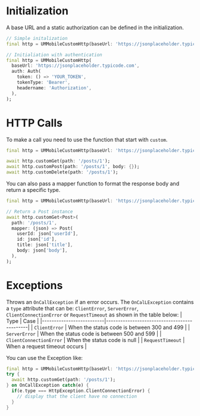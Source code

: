 # Initialization
A base URL and a static authorization can be defined in the initialization.
```dart
// Simple initalization
final http = UMMobileCustomHttp(baseUrl: 'https://jsonplaceholder.typicode.com');

// Initialiation with authentication
final http = UMMobileCustomHttp(
  baseUrl: 'https://jsonplaceholder.typicode.com',
  auth: Auth(
    token: () => 'YOUR_TOKEN',
    tokenType: 'Bearer',
    headername: 'Authorization',
  ),
);
```

# HTTP Calls
To make a call you need to use the function that start with `custom`.
```dart
final http = UMMobileCustomHttp(baseUrl: 'https://jsonplaceholder.typicode.com');\

await http.customGet(path: '/posts/1');
await http.customPost(path: '/posts/1', body: {});
await http.customDelete(path: '/posts/1');
```

You can also pass a mapper function to format the response body and return a specific type.
```dart
final http = UMMobileCustomHttp(baseUrl: 'https://jsonplaceholder.typicode.com');

// Return a Post instance
await http.customGet<Post>(
  path: '/posts/1',
  mapper: (json) => Post(
    userId: json['userId'],
    id: json['id'],
    title: json['title'],
    body: json['body'],
  ),
);
```

# Exceptions
Throws an `OnCallException` if an error occurs. The `OnCalLException` contains a `type` attribute that can be: `ClientError`, `ServerError`, `ClientConnectionError` or `RequestTimeout` as shown in the table below:
| Type                     | Case                                        |
|--------------------------|---------------------------------------------|
| `ClientError`            | When the status code is between 300 and 499 |
| `ServerError`            | When the status code is between 500 and 599 |
| `ClientConnectionError`  | When the status code is null                |
| `RequestTimeout`         | When a request timeout occurs               |

You can use the Exception like:
```dart
final http = UMMobileCustomHttp(baseUrl: 'https://jsonplaceholder.typicode.com');
try {
  await http.customGet(path: '/posts/1');
} on OnCallException catch(e) {
  if(e.type === HttpException.ClientConnectionError) {
    // display that the client have no connection
  }
}
```